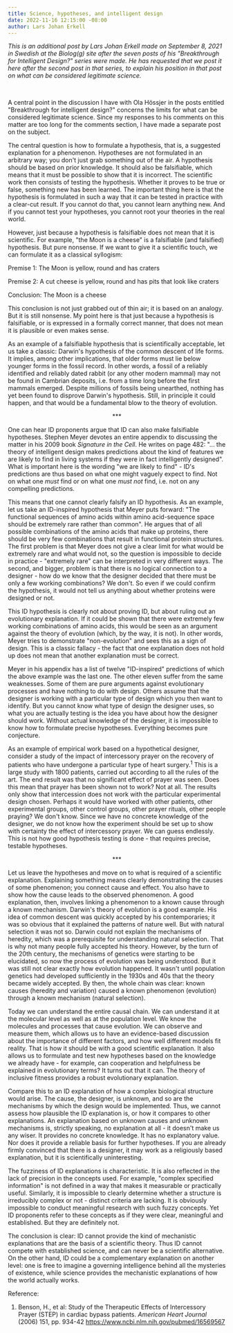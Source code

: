 ```yaml
---
title: Science, hypotheses, and intelligent design
date: 2022-11-16 12:15:00 -08:00
author: Lars Johan Erkell
---
```


<em>This is an additional post by Lars Johan Erkell made on September 8, 2021 in Swedish at the Biolog(g) site after the seven posts 
of his "Breakthrough for Intelligent Design?" series were made.  He has requested that we post it here after 
the second post in that series, to explain his position in that post on what can be considered legitimate 
science.</em>

<p>&nbsp;</p>

A central point in the discussion I have with Ola Hössjer in the posts entitled &quot;Breakthrough for
intelligent design?&quot; concerns the limits for what can be considered legitimate science. Since my
responses to his comments on this matter are too long for the comments section, I have made a
separate post on the subject.

The central question is how to formulate a hypothesis, that is, a suggested explanation for a
phenomenon. Hypotheses are not formulated in an arbitrary way; you don&#39;t just grab something out
of the air. A hypothesis should be based on prior knowledge. It should also be falsifiable, which
means that it must be possible to show that it is incorrect. The scientific work then consists of testing
the hypothesis. Whether it proves to be true or false, something new has been learned. The
important thing here is that the hypothesis is formulated in such a way that it can be tested in
practice with a clear-cut result. If you cannot do that, you cannot learn anything new. And if you
cannot test your hypotheses, you cannot root your theories in the real world.

However, just because a hypothesis is falsifiable does not mean that it is scientific. For example, &quot;the
Moon is a cheese&quot; is a falsifiable (and falsified) hypothesis. But pure nonsense. If we want to give it a
scientific touch, we can formulate it as a classical syllogism:

Premise 1: The Moon is yellow, round and has craters

Premise 2: A cut cheese is yellow, round and has pits that look like craters

Conclusion: The Moon is a cheese

This conclusion is not just grabbed out of thin air; it is based on an analogy. But it is still nonsense.
My point here is that just because a hypothesis is falsifiable, or is expressed in a formally correct
manner, that does not mean it is plausible or even makes sense.

<!--more-->

As an example of a falsifiable hypothesis that is scientifically acceptable, let us take a classic: Darwin&#39;s
hypothesis of the common descent of life forms. It implies, among other implications, that older
forms must lie below younger forms in the fossil record. In other words, a fossil of a reliably
identified and reliably dated rabbit (or any other modern mammal) may not be found in Cambrian
deposits, i.e. from a time long before the first mammals emerged. Despite millions of fossils being
unearthed, nothing has yet been found to disprove Darwin&#39;s hypothesis. Still, in principle it could
happen, and that would be a fundamental blow to the theory of evolution.

<div align="center">***</div>

One can hear ID proponents argue that ID can also make falsifiable hypotheses. Stephen Meyer
devotes an entire appendix to discussing the matter in his 2009 book _Signature in the Cell_. He writes
on page 482: &quot;... the theory of intelligent design makes predictions about the kind of features we are
likely to find in living systems if they were in fact intelligently designed&quot;. What is important here is
the wording &quot;we are likely to find&quot; - ID&#39;s predictions are thus based on what one might vaguely
expect to find. Not on what one _must_ find or on what one _must not_ find, i.e. not on any compelling
predictions.

This means that one cannot clearly falsify an ID hypothesis. As an example, let us take an ID-inspired
hypothesis that Meyer puts forward: &quot;The functional sequences of amino acids within amino 
acid-sequence space should be extremely rare rather than common&quot;. He argues that of all possible
combinations of the amino acids that make up proteins, there should be very few combinations that
result in functional protein structures. The first problem is that Meyer does not give a clear limit for
what would be extremely rare and what would not, so the question is impossible to decide in
practice - &quot;extremely rare&quot; can be interpreted in very different ways. The second, and bigger,
problem is that there is no logical connection to a designer - how do we know that the designer
decided that there must be only a few working combinations? We don&#39;t. So even if we could confirm
the hypothesis, it would not tell us anything about whether proteins were designed or not.

This ID hypothesis is clearly not about proving ID, but about ruling out an evolutionary explanation. If
it could be shown that there were extremely few working combinations of amino acids, this would be
seen as an argument against the theory of evolution (which, by the way, it is not). In other words,
Meyer tries to demonstrate &quot;non-evolution&quot; and sees this as a sign of design. This is a classic fallacy -
the fact that one explanation does not hold up does not mean that another explanation must be
correct.

Meyer in his appendix has a list of twelve &quot;ID-inspired&quot; predictions of which the above example was
the last one. The other eleven suffer from the same weaknesses. Some of them are pure arguments
against evolutionary processes and have nothing to do with design. Others assume that the designer
is working with a particular type of design which you then want to identify. But you cannot know
what type of design the designer uses, so what you are actually testing is the idea you have about
how the designer should work. Without actual knowledge of the designer, it is impossible to know
how to formulate precise hypotheses. Everything becomes pure conjecture.

As an example of empirical work based on a hypothetical designer, consider a study of the impact of
intercessory prayer on the recovery of patients who have undergone a particular type of heart
surgery.<sup>1</sup> This is a large study with 1800 patients, carried out according to all the rules of the art. The
end result was that no significant effect of prayer was seen. Does this mean that prayer has been
shown not to work? Not at all. The results only show that intercession does not work with the
particular experimental design chosen. Perhaps it would have worked with other patients, other
experimental groups, other control groups, other prayer rituals, other people praying? We don&#39;t
know. Since we have no concrete knowledge of the designer, we do not know how the experiment
should be set up to show with certainty the effect of intercessory prayer. We can guess endlessly.
This is not how good hypothesis testing is done - that requires precise, testable hypotheses.

<div align="center">***</div>

Let us leave the hypotheses and move on to what is required of a scientific explanation. Explaining
something means clearly demonstrating the causes of some phenomenon; you connect cause and
effect. You also have to show how the cause leads to the observed phenomenon. A good
explanation, then, involves linking a phenomenon to a known cause through a known mechanism.
Darwin&#39;s theory of evolution is a good example. His idea of common descent was quickly accepted by
his contemporaries; it was so obvious that it explained the patterns of nature well. But with natural
selection it was not so. Darwin could not explain the mechanisms of heredity, which was a
prerequisite for understanding natural selection. That is why not many people fully accepted his
theory. However, by the turn of the 20th century, the mechanisms of genetics were starting to be
elucidated, so now the process of evolution was being understood. But it was still not clear exactly
how evolution happened. It wasn&#39;t until population genetics had developed sufficiently in the 1930s
and 40s that the theory became widely accepted. By then, the whole chain was clear: known causes
(heredity and variation) caused a known phenomenon (evolution) through a known mechanism
(natural selection).

Today we can understand the entire causal chain. We can understand it at the molecular level as well
as at the population level. We know the molecules and processes that cause evolution. We can
observe and measure them, which allows us to have an evidence-based discussion about the
importance of different factors, and how well different models fit reality. That is how it should be
with a good scientific explanation. It also allows us to formulate and test new hypotheses based on
the knowledge we already have - for example, can cooperation and helpfulness be explained in
evolutionary terms? It turns out that it can. The theory of inclusive fitness provides a robust
evolutionary explanation.

Compare this to an ID explanation of how a complex biological structure would arise. The cause, the
designer, is unknown, and so are the mechanisms by which the design would be implemented. Thus,
we cannot assess how plausible the ID explanation is, or how it compares to other explanations. An
explanation based on unknown causes and unknown mechanisms is, strictly speaking, no explanation
at all - it doesn&#39;t make us any wiser. It provides no concrete knowledge. It has no explanatory value.
Nor does it provide a reliable basis for further hypotheses. If you are already firmly convinced that
there is a designer, it may work as a religiously based explanation, but it is scientifically uninteresting.

The fuzziness of ID explanations is characteristic. It is also reflected in the lack of precision in the
concepts used. For example, &quot;complex specified information&quot; is not defined in a way that makes it
measurable or practically useful. Similarly, it is impossible to clearly determine whether a structure is
irreducibly complex or not - distinct criteria are lacking. It is obviously impossible to conduct
meaningful research with such fuzzy concepts. Yet ID proponents refer to these concepts as if they
were clear, meaningful and established. But they are definitely not.

The conclusion is clear: ID cannot provide the kind of mechanistic explanations that are the basis of a
scientific theory. Thus ID cannot compete with established science, and can never be a scientific
alternative. On the other hand, ID could be a complementary explanation on another level: one is
free to imagine a governing intelligence behind all the mysteries of existence, while science provides
the mechanistic explanations of how the world actually works.

Reference:

1) Benson, H., et al: Study of the Therapeutic Effects of Intercessory Prayer (STEP) in cardiac bypass
patients. _American Heart Journal_ (2006) 151, pp. 934-42
https://www.ncbi.nlm.nih.gov/pubmed/16569567
